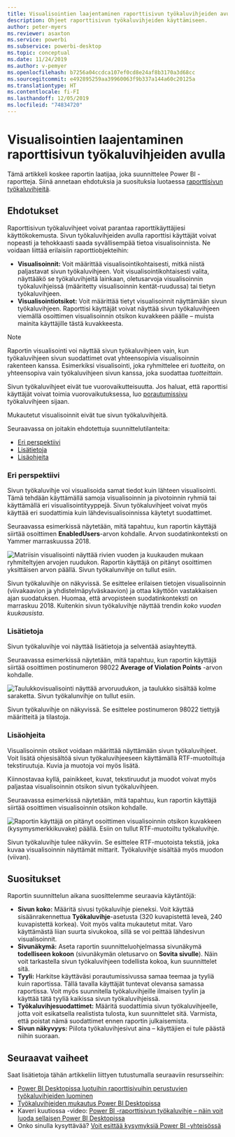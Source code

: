 ```yaml
---
title: Visualisointien laajentaminen raporttisivun työkaluvihjeiden avulla
description: Ohjeet raporttisivun työkaluvihjeiden käyttämiseen.
author: peter-myers
ms.reviewer: asaxton
ms.service: powerbi
ms.subservice: powerbi-desktop
ms.topic: conceptual
ms.date: 11/24/2019
ms.author: v-pemyer
ms.openlocfilehash: b7256a04ccdca107ef0cd8e24af8b3170a3d68cc
ms.sourcegitcommit: e492895259aa39960063f9b337a144a60c20125a
ms.translationtype: HT
ms.contentlocale: fi-FI
ms.lasthandoff: 12/05/2019
ms.locfileid: "74834720"
---
```

# <a name="extending-visuals-with-report-page-tooltips"></a>Visualisointien laajentaminen raporttisivun työkaluvihjeiden avulla

Tämä artikkeli koskee raportin laatijaa, joka suunnittelee Power BI -raportteja. Siinä annetaan ehdotuksia ja suosituksia luotaessa [raporttisivun työkaluvihjeitä](../desktop-tooltips.md).

## <a name="suggestions"></a>Ehdotukset

Raporttisivun työkaluvihjeet voivat parantaa raporttikäyttäjiesi käyttökokemusta. Sivun työkaluvihjeiden avulla raporttisi käyttäjät voivat nopeasti ja tehokkaasti saada syvällisempää tietoa visualisoinnista. Ne voidaan liittää erilaisiin raporttiobjekteihin:

- **Visualisoinnit:** Voit määrittää visualisointikohtaisesti, mitkä niistä paljastavat sivun työkaluvihjeen. Voit visualisointikohtaisesti valita, näyttääkö se työkaluvihjeitä lainkaan, oletusarvoja visualisoinnin työkaluvihjeissä (määritetty visualisoinnin kentät-ruudussa) tai tietyn työkaluvihjeen.
- **Visualisointiotsikot:** Voit määrittää tietyt visualisoinnit näyttämään sivun työkaluvihjeen. Raporttisi käyttäjät voivat näyttää sivun työkaluvihjeen viemällä osoittimen visualisoinnin otsikon kuvakkeen päälle – muista mainita käyttäjille tästä kuvakkeesta.

> [!NOTE]
> Raportin visualisointi voi näyttää sivun työkaluvihjeen vain, kun työkaluvihjeen sivun suodattimet ovat yhteensopivia visualisoinnin rakenteen kanssa. Esimerkiksi visualisointi, joka ryhmittelee eri _tuotteita_, on yhteensopiva vain työkaluvihjeen sivun kanssa, joka suodattaa _tuotteittain_.
>
> Sivun työkaluvihjeet eivät tue vuorovaikutteisuutta. Jos haluat, että raporttisi käyttäjät voivat toimia vuorovaikutuksessa, luo [porautumissivu](../desktop-drillthrough.md) työkaluvihjeen sijaan.
>
> Mukautetut visualisoinnit eivät tue sivun työkaluvihjeitä.

Seuraavassa on joitakin ehdotettuja suunnittelutilanteita:

- [Eri perspektiivi](#different-perspective)
- [Lisätietoja](#add-detail)
- [Lisäohjeita](#add-help)

### <a name="different-perspective"></a>Eri perspektiivi

Sivun työkaluvihje voi visualisoida samat tiedot kuin lähteen visualisointi. Tämä tehdään käyttämällä samoja visualisoinnin ja pivotoinnin ryhmiä tai käyttämällä eri visualisointityyppejä. Sivun työkaluvihjeet voivat myös käyttää eri suodattimia kuin lähdevisualisoinnissa käytetyt suodattimet.

Seuraavassa esimerkissä näytetään, mitä tapahtuu, kun raportin käyttäjä siirtää osoittimen **EnabledUsers**-arvon kohdalle. Arvon suodatinkonteksti on Yammer marraskuussa 2018.

![Matriisin visualisointi näyttää rivien vuoden ja kuukauden mukaan ryhmiteltyjen arvojen ruudukon. Raportin käyttäjä on pitänyt osoittimen yksittäisen arvon päällä. Sivun työkalunvihje on tullut esiin.](media/report-page-tooltips/suggestion-different-perspective.png)

Sivun työkaluvihje on näkyvissä. Se esittelee erilaisen tietojen visualisoinnin (viivakaavion ja yhdistelmäpylväskaavion) ja ottaa käyttöön vastakkaisen ajan suodatuksen. Huomaa, että arvopisteen suodatinkonteksti on marraskuu 2018. Kuitenkin sivun työkaluvihje näyttää trendin _koko vuoden kuukausista_.

### <a name="add-detail"></a>Lisätietoja

Sivun työkaluvihje voi näyttää lisätietoja ja selventää asiayhteyttä.

Seuraavassa esimerkissä näytetään, mitä tapahtuu, kun raportin käyttäjä siirtää osoittimen postinumeron 98022 **Average of Violation Points** -arvon kohdalle.

![Taulukkovisualisointi näyttää arvoruudukon, ja taulukko sisältää kolme saraketta. Sivun työkalunvihje on tullut esiin.](media/report-page-tooltips/suggestion-add-details.png)

Sivun työkaluvihje on näkyvissä. Se esittelee postinumeron 98022 tiettyjä määritteitä ja tilastoja.

### <a name="add-help"></a>Lisäohjeita

Visualisoinnin otsikot voidaan määrittää näyttämään sivun työkaluvihjeet. Voit lisätä ohjesisältöä sivun työkaluvihjeeseen käyttämällä RTF-muotoiltuja tekstiruutuja. Kuvia ja muotoja voi myös lisätä.

Kiinnostavaa kyllä, painikkeet, kuvat, tekstiruudut ja muodot voivat myös paljastaa visualisoinnin otsikon sivun työkaluvihjeen.

Seuraavassa esimerkissä näytetään, mitä tapahtuu, kun raportin käyttäjä siirtää osoittimen visualisoinnin otsikon kohdalle.

![Raportin käyttäjä on pitänyt osoittimen visualisoinnin otsikon kuvakkeen (kysymysmerkkikuvake) päällä. Esiin on tullut RTF-muotoiltu työkaluvihje.](media/report-page-tooltips/suggestion-add-help.png)

Sivun työkaluvihje tulee näkyviin. Se esittelee RTF-muotoista tekstiä, joka kuvaa visualisoinnin näyttämät mittarit. Työkaluvihje sisältää myös muodon (viivan).

## <a name="recommendations"></a>Suositukset

Raportin suunnittelun aikana suosittelemme seuraavia käytäntöjä:

- **Sivun koko:** Määritä sivusi työkaluvihje pieneksi. Voit käyttää sisäänrakennettua **Työkaluvihje**-asetusta (320 kuvapistettä leveä, 240 kuvapistettä korkea). Voit myös valita mukautetut mitat. Varo käyttämästä liian suurta sivukokoa, sillä se voi peittää lähdesivun visualisoinnit.
- **Sivunäkymä:** Aseta raportin suunnitteluohjelmassa sivunäkymä **todelliseen kokoon** (sivunäkymän oletusarvo on **Sovita sivulle**). Näin voit tarkastella sivun työkaluvihjeen todellista kokoa, kun suunnittelet sitä.
- **Tyyli:** Harkitse käyttäväsi porautumissivussa samaa teemaa ja tyyliä kuin raportissa. Tällä tavalla käyttäjät tuntevat olevansa samassa raportissa. Voit myös suunnitella työkaluvihjeille ilmaisen tyylin ja käyttää tätä tyyliä kaikissa sivun työkaluvihjeissä.
- **Työkaluvihjesuodattimet:** Määritä suodattimia sivun työkaluvihjeelle, jotta voit esikatsella realistista tulosta, kun suunnittelet sitä. Varmista, että poistat nämä suodattimet ennen raportin julkaisemista.
- **Sivun näkyvyys:** Piilota työkaluvihjesivut aina – käyttäjien ei tule päästä niihin suoraan.

## <a name="next-steps"></a>Seuraavat vaiheet

Saat lisätietoja tähän artikkeliin liittyen tutustumalla seuraaviin resursseihin:

- [Power BI Desktopissa luotuihin raporttisivuihin perustuvien työkaluvihjeiden luominen](../desktop-tooltips.md)
- [Työkaluvihjeiden mukautus Power BI Desktopissa](../desktop-custom-tooltips.md)
- Kaveri kuutiossa -video: [Power BI -raporttisivun työkaluvihje – näin voit luoda sellaisen Power BI Desktopissa](https://www.youtube.com/watch?v=URTA7JZsAtw)
- Onko sinulla kysyttävää? [Voit esittää kysymyksiä Power BI -yhteisössä](https://community.powerbi.com/)
